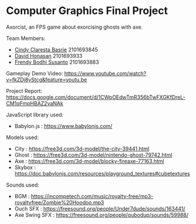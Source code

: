 # Computer Graphics Final Project

Axorcist, an FPS game about exorcising ghosts with axe.

Team Members:
- <a href="https://github.com/cindyclarestabasrie/">Cindy Claresta Basrie</a> 2101693845
- <a href="https://github.com/davidhonasan/">David Honasan</a>          2101693933
- <a href="https://github.com/Frendy222/">Frendy Bodhi Susanto</a>  2101693883

Gameplay Demo Video: https://www.youtube.com/watch?v=fkZDj8yStcg&feature=youtu.be

Project Report: https://docs.google.com/document/d/1CWpOEdwTmR356bTwFXGKfDreL-CM1qFmpHBAZ2vaNAk

JavaScript library used:
- Babylon.js : https://www.babylonjs.com/

Models used:
- City    : https://free3d.com/3d-model/the-city-39441.html
- Ghost   : https://free3d.com/3d-model/nintendo-ghost-79742.html
- Axe     : https://free3d.com/3d-model/blocky-fireaxe-77163.html
- Skybox  : https://doc.babylonjs.com/resources/playground_textures#cubetextures


Sounds used:
- BGM           : https://incompetech.com/music/royalty-free/mp3-royaltyfree/Zombie%20Hoodoo.mp3
- Ouch SFX      : https://freesound.org/people/Under7dude/sounds/163441/
- Axe Swing SFX : https://freesound.org/people/qubodup/sounds/59988/
